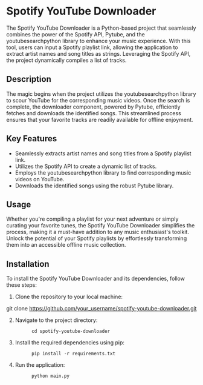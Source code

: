# Spotify YouTube Downloader

The Spotify YouTube Downloader is a Python-based project that seamlessly combines the power of the Spotify API, Pytube, and the youtubesearchpython library to enhance your music experience. With this tool, users can input a Spotify playlist link, allowing the application to extract artist names and song titles as strings. Leveraging the Spotify API, the project dynamically compiles a list of tracks.

## Description

The magic begins when the project utilizes the youtubesearchpython library to scour YouTube for the corresponding music videos. Once the search is complete, the downloader component, powered by Pytube, efficiently fetches and downloads the identified songs. This streamlined process ensures that your favorite tracks are readily available for offline enjoyment.

## Key Features

- Seamlessly extracts artist names and song titles from a Spotify playlist link.
- Utilizes the Spotify API to create a dynamic list of tracks.
- Employs the youtubesearchpython library to find corresponding music videos on YouTube.
- Downloads the identified songs using the robust Pytube library.

## Usage

Whether you're compiling a playlist for your next adventure or simply curating your favorite tunes, the Spotify YouTube Downloader simplifies the process, making it a must-have addition to any music enthusiast's toolkit. Unlock the potential of your Spotify playlists by effortlessly transforming them into an accessible offline music collection.

## Installation

To install the Spotify YouTube Downloader and its dependencies, follow these steps:

1. Clone the repository to your local machine:

git clone https://github.com/your_username/spotify-youtube-downloader.git

2. Navigate to the project directory:

             cd spotify-youtube-downloader

3. Install the required dependencies using pip:

             pip install -r requirements.txt

4. Run the application:

             python main.py
